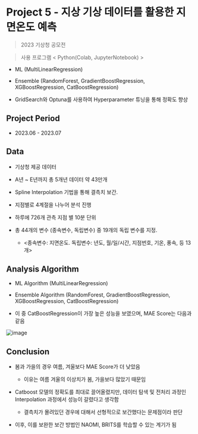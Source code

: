 # Project 5 - 지상 기상 데이터를 활용한 지면온도 예측
> 2023 기상청 공모전

> 사용 프로그램 < Python(Colab, JupyterNotebook) >

* ML (MultiLinearRegression)

* Ensemble (RandomForest, GradientBoostRegression, XGBoostRegression, CatBoostRegression)
  
* GridSearch와 Optuna를 사용하여 Hyperparameter 튜닝을 통해 정확도 향상

## Project Period

* 2023.06 - 2023.07

## Data

* 기상청 제공 데이터

* A년 ~ E년까지 총 5개년 데이터 약 43만개

* Spline Interpolation 기법을 통해 결측치 보간.

* 지점별로 4계절을 나누어 분석 진행

* 하루에 726개 관측 지점 별 10분 단위
  
* 총 44개의 변수 (종속변수, 독립변수) 중 19개의 독립 변수를 지정.

  - <종속변수: 지면온도. 독립변수: 년도, 월/일/시간, 지점번호, 기온, 풍속, 등 13개>


## Analysis Algorithm

* ML Algorithm (MultiLinearRegression)

* Ensemble Algorithm (RandomForest, GradientBoostRegression, XGBoostRegression, CatBoostRegression)

* 이 중 CatBoostRegression이 가장 높은 성능을 보였으며, MAE Score는 다음과 같음

![image](https://github.com/daehwan100/DaeHwan_Projects/assets/141620597/514bc170-e38a-462e-a7e5-5337cb74cc03)

## Conclusion

* 봄과 가을의 경우 여름, 겨울보다 MAE Score가 더 낮았음
  - 이유는 여름 겨울의 이상치가 봄, 가을보다 많았기 때문임

* Catboost 모델의 정확도를 최대로 끌어올렸지만, 데이터 탐색 및 전처리 과정인 Interpolation 과정에서 성능이 갈렸다고 생각함
  - 결측치가 몰려있던 경우에 대해서 선형적으로 보간했다는 문제점이라 판단
    
* 이후, 이를 보완한 보간 방법인 NAOMI, BRITS를 학습할 수 있는 계기가 됨
  









